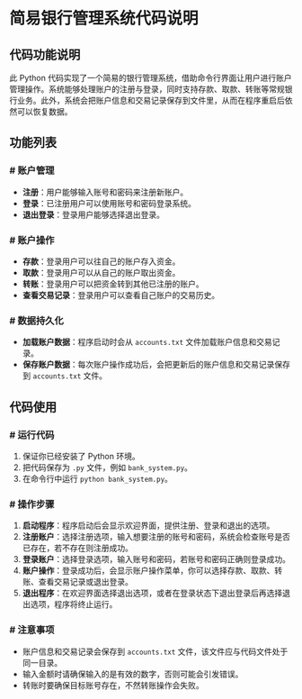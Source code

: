# 简易银行管理系统代码说明

## 代码功能说明
此 Python 代码实现了一个简易的银行管理系统，借助命令行界面让用户进行账户管理操作。系统能够处理账户的注册与登录，同时支持存款、取款、转账等常规银行业务。此外，系统会把账户信息和交易记录保存到文件里，从而在程序重启后依然可以恢复数据。

## 功能列表
### # 账户管理
- **注册**：用户能够输入账号和密码来注册新账户。
- **登录**：已注册用户可以使用账号和密码登录系统。
- **退出登录**：登录用户能够选择退出登录。

### # 账户操作
- **存款**：登录用户可以往自己的账户存入资金。
- **取款**：登录用户可以从自己的账户取出资金。
- **转账**：登录用户可以把资金转到其他已注册的账户。
- **查看交易记录**：登录用户可以查看自己账户的交易历史。

### # 数据持久化
- **加载账户数据**：程序启动时会从 `accounts.txt` 文件加载账户信息和交易记录。
- **保存账户数据**：每次账户操作成功后，会把更新后的账户信息和交易记录保存到 `accounts.txt` 文件。

## 代码使用
### # 运行代码
1. 保证你已经安装了 Python 环境。
2. 把代码保存为 `.py` 文件，例如 `bank_system.py`。
3. 在命令行中运行 `python bank_system.py`。

### # 操作步骤
1. **启动程序**：程序启动后会显示欢迎界面，提供注册、登录和退出的选项。
2. **注册账户**：选择注册选项，输入想要注册的账号和密码，系统会检查账号是否已存在，若不存在则注册成功。
3. **登录账户**：选择登录选项，输入账号和密码，若账号和密码正确则登录成功。
4. **账户操作**：登录成功后，会显示账户操作菜单，你可以选择存款、取款、转账、查看交易记录或退出登录。
5. **退出程序**：在欢迎界面选择退出选项，或者在登录状态下退出登录后再选择退出选项，程序将终止运行。

### # 注意事项
- 账户信息和交易记录会保存到 `accounts.txt` 文件，该文件应与代码文件处于同一目录。
- 输入金额时请确保输入的是有效的数字，否则可能会引发错误。
- 转账时要确保目标账号存在，不然转账操作会失败。 